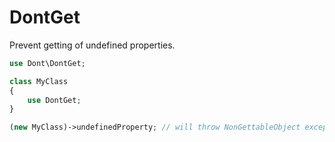 # DontGet

Prevent getting of undefined properties.

```php
use Dont\DontGet;

class MyClass
{
    use DontGet;
}

(new MyClass)->undefinedProperty; // will throw NonGettableObject exception
```
